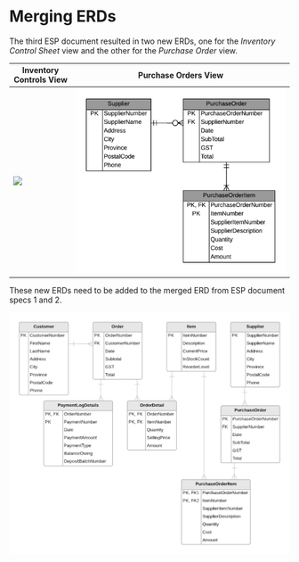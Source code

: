 # Merging ERDs

The third ESP document resulted in two new ERDs, one for the *Inventory Control Sheet* view and the other for the *Purchase Order* view.

Inventory Controls View | Purchase Orders View
----------------------|---------------------
![](ESP-3A-InventoryControlSheet.png) | ![](ESP-3B-PurchaseOrders.png)

These new ERDs need to be added to the merged ERD from ESP document specs 1 and 2.

![](ESP-Merge-With-ESP-3.png)